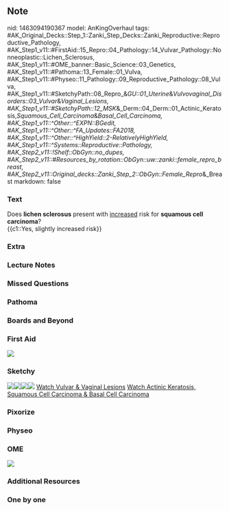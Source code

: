 ## Note
nid: 1463094190367
model: AnKingOverhaul
tags: #AK_Original_Decks::Step_1::Zanki_Step_Decks::Zanki_Reproductive::Reproductive_Pathology, #AK_Step1_v11::#FirstAid::15_Repro::04_Pathology::14_Vulvar_Pathology::Nonneoplastic::Lichen_Sclerosus, #AK_Step1_v11::#OME_banner::Basic_Science::03_Genetics, #AK_Step1_v11::#Pathoma::13_Female::01_Vulva, #AK_Step1_v11::#Physeo::11_Pathology::09_Reproductive_Pathology::08_Vulva, #AK_Step1_v11::#SketchyPath::08_Repro_&_GU::01_Uterine_&_Vulvovaginal_Disorders::03_Vulvar_&_Vaginal_Lesions, #AK_Step1_v11::#SketchyPath::12_MSK_&_Derm::04_Derm::01_Actinic_Keratosis,_Squamous_Cell_Carcinoma_&_Basal_Cell_Carcinoma, #AK_Step1_v11::^Other::^EXPN::BGedit, #AK_Step1_v11::^Other::^FA_Updates::FA2018, #AK_Step1_v11::^Other::^HighYield::2-RelativelyHighYield, #AK_Step1_v11::^Systems::Reproductive::Pathology, #AK_Step2_v11::!Shelf::ObGyn::no_dupes, #AK_Step2_v11::#Resources_by_rotation::ObGyn::uw::zanki::female_repro_breast, #AK_Step2_v11::Original_decks::Zanki_Step_2::ObGyn::Female_Repro_&_Breast
markdown: false

### Text
<div>
  Does <b>lichen sclerosus</b> present with <u>increased</u> risk
  for <b>squamous cell carcinoma</b>?
</div>
<div>
  {{c1::Yes, slightly increased risk}}
</div>

### Extra


### Lecture Notes


### Missed Questions


### Pathoma


### Boards and Beyond


### First Aid
<img src="tmpquDcJM.png">

### Sketchy
<img src="Lichen%20sclerosus%20-%20SCC.jpg"><img src=
"SCC%20lichen%20sclerosis.jpg"><img src=
"Zoverall%20picture-05514224744543d88995d8773d5bb7fd1d7f299d_1566160514431.JPG"><img src="Zoverall%20picture-93ad818e6cf95badcae27d7edd336f0fb24ff249.jpg">
<a href=
"https://dashboard.sketchy.com/study/medical/courses/medical-pathophysiology/units/medical-pathophysiology-reproductive-gu/videos/medical-pathophysiology-reproductive-and-gu-uterine-and-vulvovaginal-disorders-vulvar-and-vaginal-lesions?utm_source=anki&utm_medium=partnership&utm_campaign=february_update&utm_content=medical">
Watch Vulvar & Vaginal Lesions</a> <a href=
"https://dashboard.sketchy.com/study/medical/courses/medical-pathophysiology/units/medical-pathophysiology-reproductive-gu/videos/medical-pathophysiology-reproductive-and-gu-uterine-and-vulvovaginal-disorders-vulvar-and-vaginal-lesions?utm_source=anki&utm_medium=partnership&utm_campaign=february_update&utm_content=medical">
Watch Actinic Keratosis, Squamous Cell Carcinoma & Basal Cell
Carcinoma</a>

### Pixorize


### Physeo


### OME
<div class="ome-widget">
  <a href="https://onlinemeded.org/spa/obgyn?ref=anki"><img src=
  "_OME_AnkiFlashcards_Topic_4.png"></a>
</div>

### Additional Resources


### One by one

